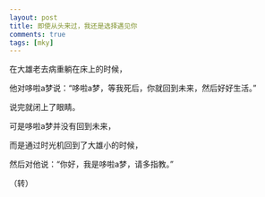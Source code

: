 ```yaml
---
layout: post
title: 即使从头来过，我还是选择遇见你
comments: true
tags: [mky]
---
```



在大雄老去病重躺在床上的时候，

他对哆啦a梦说：“哆啦a梦，等我死后，你就回到未来，然后好好生活。”

说完就闭上了眼睛。

可是哆啦a梦并没有回到未来，

而是通过时光机回到了大雄小的时候，

然后对他说：“你好，我是哆啦a梦，请多指教。”

（转）